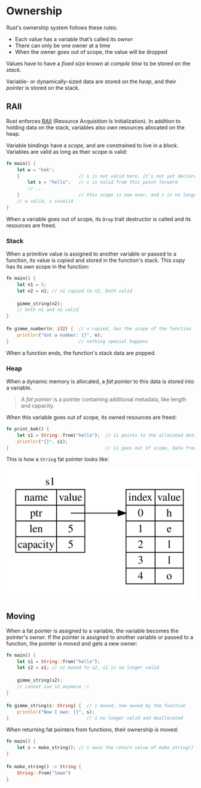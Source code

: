 # Ownership

Rust's ownership system follows these rules:

- Each value has a variable that’s called its _owner_
- There can only be one owner at a time
- When the owner goes out of scope, the value will be dropped

Values have to have a _fixed size_ known at _compile time_ to be stored on the 
_stack_.

Variable- or dynamically-sized data are stored on the _heap_, and their
_pointer_ is stored on the stack.

## RAII

Rust enforces [RAII](https://en.wikipedia.org/wiki/Resource_Acquisition_Is_Initialization)
(Resource Acquisition Is Initialization). In addition to holding data on the
stack, variables also _own_ resources allocated on the heap.

Variable bindings have a _scope_, and are constrained to live in a _block_.
Variables are valid as long as their scope is valid:

```rust
fn main() {
    let w = "kek";
    {                      // s is not valid here, it’s not yet declared
        let s = "hello";   // s is valid from this point forward
        // ...
    }                      // this scope is now over, and s is no longer valid
    // w valid, s invalid
}
```

When a variable goes out of scope, its `Drop` trait destructor is called and its
resources are freed.

### Stack

When a primitive value is assigned to another variable or passed to a function,
its value is _copied_ and stored in the function's stack. This copy has its own
scope in the function:

```rust
fn main() {
    let n1 = 5;
    let n2 = n1; // n1 copied to n2, both valid

    gimme_string(n2);
    // both n1 and n2 valid
}

fn gimme_number(n: i32) {  // n copied, has the scope of the function
    println!("Got a number: {}", n);
}                          // nothing special happens
```

When a function ends, the function's stack data are popped.

### Heap

When a dynamic memory is allocated, a _fat pointer_ to this data is stored into
a variable.

> A _fat pointer_ is a pointer containing additional metadata, like length
> and capacity.

When this variable goes out of scope, its owned resources are freed:

```rust
fn print_kek() {
    let s1 = String::from("hello");  // s1 points to the allocated data
    println!("{}", s1);
}                                    // s1 goes out of scope, data freed
```

This is how a `String` fat pointer looks like:

![String pointer](../assets/string_ptr.svg)

## Moving

When a fat pointer is assigned to a variable, the variable becomes the pointer's
_owner_. If the pointer is assigned to another variable or passed to a function,
the pointer is _moved_ and gets a new owner:

```rust
fn main() {
    let s1 = String::from("hello");
    let s2 = s1; // s1 moved to s2, s1 is no longer valid

    gimme_string(s2);
    // cannot use s2 anymore :(
}

fn gimme_string(s: String) {  // s moved, now owned by the function
    println!("Now I own: {}", s);
}                             // s no longer valid and deallocated
```

When returning fat pointers from functions, their ownership is moved:

```rust
fn main() {
    let s = make_string(); // s owns the return value of make_string()
}

fn make_string() -> String {
    String::from("lmao")
}
```
